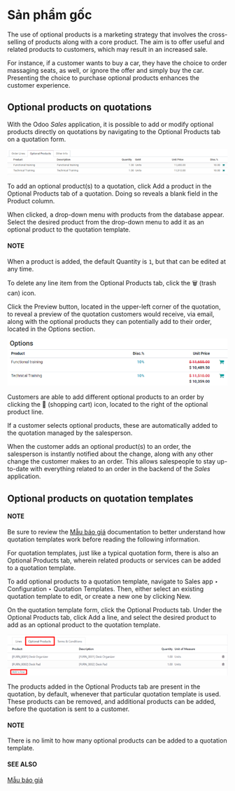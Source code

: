 # Sản phẩm gốc

The use of optional products is a marketing strategy that involves the cross-selling of products
along with a core product. The aim is to offer useful and related products to customers, which may
result in an increased sale.

For instance, if a customer wants to buy a car, they have the choice to order massaging seats, as
well, or ignore the offer and simply buy the car. Presenting the choice to purchase optional
products enhances the customer experience.

## Optional products on quotations

With the Odoo *Sales* application, it is possible to add or modify optional products directly on
quotations by navigating to the Optional Products tab on a quotation form.

![How to add optional products to your quotations on Odoo Sales.](../../../../_images/optional-products-tab.png)

To add an optional product(s) to a quotation, click Add a product in the
Optional Products tab of a quotation. Doing so reveals a blank field in the
Product column.

When clicked, a drop-down menu with products from the database appear. Select the desired product
from the drop-down menu to add it as an optional product to the quotation template.

#### NOTE
When a product is added, the default Quantity is `1`, but that can be edited at any
time.

To delete any line item from the Optional Products tab, click the 🗑️ (trash
can) icon.

Click the Preview button, located in the upper-left corner of the quotation, to reveal a
preview of the quotation customers would receive, via email, along with the optional products they
can potentially add to their order, located in the Options section.

![Preview your quotations on Odoo Sales.](../../../../_images/optional-products-checkout.png)

Customers are able to add different optional products to an order by clicking the 🛒
(shopping cart) icon, located to the right of the optional product line.

If a customer selects optional products, these are automatically added to the quotation managed by
the salesperson.

When the customer adds an optional product(s) to an order, the salesperson is instantly notified
about the change, along with any other change the customer makes to an order. This allows
salespeople to stay up-to-date with everything related to an order in the backend of the *Sales*
application.

## Optional products on quotation templates

#### NOTE
Be sure to review the [Mẫu báo giá](quote_template.md) documentation to better understand how quotation
templates work before reading the following information.

For quotation templates, just like a typical quotation form, there is also an Optional
Products tab, wherein related products or services can be added to a quotation template.

To add optional products to a quotation template, navigate to Sales app ‣
Configuration ‣ Quotation Templates. Then, either select an existing quotation template to edit,
or create a new one by clicking New.

On the quotation template form, click the Optional Products tab. Under the
Optional Products tab, click Add a line, and select the desired product to
add as an optional product to the quotation template.

![Preview your quotations on Odoo Sales.](../../../../_images/optional-products-tab-quotation-template.png)

The products added in the Optional Products tab are present in the quotation, by
default, whenever that particular quotation template is used. These products can be removed, and
additional products can be added, before the quotation is sent to a customer.

#### NOTE
There is no limit to how many optional products can be added to a quotation template.

#### SEE ALSO
[Mẫu báo giá](quote_template.md)
